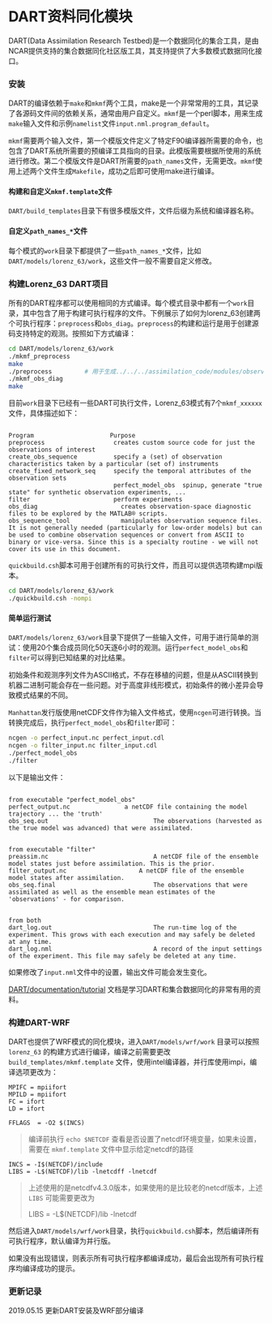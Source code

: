 # DART资料同化模块


DART(Data Assimilation Research Testbed)是一个数据同化的集合工具，是由NCAR提供支持的集合数据同化社区版工具，其支持提供了大多数模式数据同化接口。

### 安装

DART的编译依赖于`make`和`mkmf`两个工具，make是一个非常常用的工具，其记录了各源码文件间的依赖关系，通常由用户自定义。`mkmf`是一个perl脚本，用来生成`make`输入文件和示例`namelist`文件`input.nml.program_default`。

`mkmf`需要两个输入文件，第一个模版文件定义了特定F90编译器所需要的命令，也包含了DART系统所需要的预编译工具指向的目录。此模版需要根据所使用的系统进行修改。第二个模版文件是DART所需要的`path_names`文件，无需更改。`mkmf`使用上述两个文件生成`Makefile`，成功之后即可使用make进行编译。

#### 构建和自定义`mkmf.template`文件

`DART/build_templates`目录下有很多模版文件，文件后缀为系统和编译器名称。

#### 自定义`path_names_*`文件

每个模式的`work`目录下都提供了一些`path_names_*`文件，比如`DART/models/lorenz_63/work`，这些文件一般不需要自定义修改。

### 构建Lorenz_63 DART项目

所有的DART程序都可以使用相同的方式编译。每个模式目录中都有一个`work`目录，其中包含了用于构建可执行程序的文件。下例展示了如何为lorenz_63创建两个可执行程序：`preprocess`和`obs_diag`。`preprocess`的构建和运行是用于创建源码支持特定的观测。按照如下方式编译：

```bash
cd DART/models/lorenz_63/work
./mkmf_preprocess
make
./preprocess         # 用于生成../../../assimilation_code/modules/observations/obs_kind_mod.f90文件，否则会报错
./mkmf_obs_diag
make
```

目前`work`目录下已经有一些DART可执行文件，Lorenz_63模式有7个`mkmf_xxxxxx`文件，具体描述如下：

```

Program	                    Purpose
preprocess	                 creates custom source code for just the observations of interest
create_obs_sequence	         specify a (set) of observation characteristics taken by a particular (set of) instruments
create_fixed_network_seq  	 specify the temporal attributes of the observation sets
                             perfect_model_obs	spinup, generate "true state" for synthetic observation experiments, ...
filter	                     perform experiments
obs_diag	                   creates observation-space diagnostic files to be explored by the MATLAB® scripts.
obs_sequence_tool	           manipulates observation sequence files. It is not generally needed (particularly for low-order models) but can be used to combine observation sequences or convert from ASCII to binary or vice-versa. Since this is a specialty routine - we will not cover its use in this document.
```

`quickbuild.csh`脚本可用于创建所有的可执行文件，而且可以提供选项构建mpi版本。

```bash
cd DART/models/lorenz_63/work
./quickbuild.csh -nompi
```

#### 简单运行测试

`DART/models/lorenz_63/work`目录下提供了一些输入文件，可用于进行简单的测试：使用20个集合成员同化50天逐6小时的观测。运行`perfect_model_obs`和`filter`可以得到已知结果的对比结果。

初始条件和观测序列文件为ASCII格式，不存在移植的问题，但是从ASCII转换到机器二进制可能会存在一些问题。对于高度非线形模式，初始条件的微小差异会导致模式结果的不同。

`Manhattan`发行版使用netCDF文件作为输入文件格式，使用`ncgen`可进行转换。当转换完成后，执行`perfect_model_obs`和`filter`即可：

```bash
ncgen -o perfect_input.nc perfect_input.cdl
ncgen -o filter_input.nc filter_input.cdl
./perfect_model_obs
./filter
```

以下是输出文件：

```
																			from executable "perfect_model_obs"
perfect_output.nc   			a netCDF file containing the model trajectory ... the 'truth'
obs_seq.out								The observations (harvested as the true model was advanced) that were assimilated.
 
																				from executable "filter"
preassim.nc								A netCDF file of the ensemble model states just before assimilation. This is the prior.
filter_output.nc					A netCDF file of the ensemble model states after assimilation.
obs_seq.final							The observations that were assimilated as well as the ensemble mean estimates of the 'observations' - for comparison.
 
																						from both
dart_log.out							The run-time log of the experiment. This grows with each execution and may safely be deleted at any time.
dart_log.nml							A record of the input settings of the experiment. This file may safely be deleted at any time.

```

如果修改了`input.nml`文件中的设置，输出文件可能会发生变化。

[DART/documentation/tutorial](https://www.image.ucar.edu/DAReS/DART/Manhattan/documentation/tutorial/index.html) 文档是学习DART和集合数据同化的非常有用的资料。

### 构建DART-WRF

DART也提供了WRF模式的同化模块，进入`DART/models/wrf/work` 目录可以按照`lorenz_63` 的构建方式进行编译，编译之前需要更改`build_templates/mkmf.template` 文件，使用intel编译器，并行库使用impi，编译选项更改为：

```
MPIFC = mpiifort
MPILD = mpiifort
FC = ifort
LD = ifort

FFLAGS  = -O2 $(INCS) 
```

> 编译前执行 `echo $NETCDF` 查看是否设置了netcdf环境变量，如果未设置，需要在 `mkmf.template` 文件中显示给定netcdf的路径

```
INCS = -I$(NETCDF)/include
LIBS = -L$(NETCDF)/lib -lnetcdff -lnetcdf
```

> 上述使用的是netcdfv4.3.0版本，如果使用的是比较老的netcdf版本，上述 `LIBS` 可能需要更改为
>
> LIBS = -L$(NETCDF)/lib -lnetcdf

然后进入`DART/models/wrf/work`目录，执行`quickbuild.csh`脚本，然后编译所有可执行程序，默认编译为并行版。

如果没有出现错误，则表示所有可执行程序都编译成功，最后会出现所有可执行程序均编译成功的提示。

### 更新记录
2019.05.15 更新DART安装及WRF部分编译


